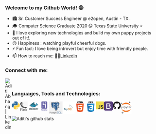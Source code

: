 ### Welcome to my Github World! 😁

<!--
**aditiabhang/aditiabhang** is a ✨ _special_ ✨ repository because its `README.md` (this file) appears on your GitHub profile.-->

- 🏙️ Sr. Customer Success Engineer @ e2open, Austin - TX.
- 🎓 Computer Science Graduate 2020 @ Texas State University ⭐
- 🔗 I love exploring new technologies and build my own puppy projects out of it!. 
- 🙃 Happiness : watching playful cheerful dogs.
- ⚡ Fun fact: I love being introvert but enjoy time with friendly people.
- 📫 How to reach me: 👩‍💼[Linkedin](https://www.linkedin.com/in/aditi-abhang/)

### Connect with me:

[<img align="left" alt="Aditi Abhang | LinkedIn" width="22px" src="https://cdn.jsdelivr.net/npm/simple-icons@v3/icons/linkedin.svg" />](https://www.linkedin.com/in/aditi-abhang/)

<br />

### Languages, Tools and Technologies:

<img align="left" alt="Python" width="26px" src="https://raw.githubusercontent.com/aditiabhang/aditiabhang/master/logos/python-logo.png" />
<img align="left" alt="Flask" width="26px" src="https://raw.githubusercontent.com/aditiabhang/aditiabhang/master/logos/flask-logo.png" />
<img align="left" alt="Docker" width="40px" src="https://raw.githubusercontent.com/aditiabhang/aditiabhang/master/logos/docker-logo.png" />
<img align="left" alt="Heroku" width="30px" src="https://raw.githubusercontent.com/aditiabhang/aditiabhang/master/logos/heroku-logo.png" />
<img align="left" alt="Postgresql" width="45px" src="https://raw.githubusercontent.com/aditiabhang/aditiabhang/master/logos/postgresql-logo.png" />
<img align="left" alt="MySQL" width="40px" src="https://raw.githubusercontent.com/github/explore/80688e429a7d4ef2fca1e82350fe8e3517d3494d/topics/mysql/mysql.png" />
<img align="left" alt="HTML5" width="35px" src="https://raw.githubusercontent.com/github/explore/80688e429a7d4ef2fca1e82350fe8e3517d3494d/topics/html/html.png" />
<img align="left" alt="CSS3" width="35px" src="https://raw.githubusercontent.com/github/explore/80688e429a7d4ef2fca1e82350fe8e3517d3494d/topics/css/css.png" />
<img align="left" alt="JavaScript" width="26px" src="https://raw.githubusercontent.com/github/explore/80688e429a7d4ef2fca1e82350fe8e3517d3494d/topics/javascript/javascript.png" />

<img align="left" alt="Bootstrap" width="30px" src="https://raw.githubusercontent.com/aditiabhang/aditiabhang/master/logos/bootstrap-logo.png" />

<img align="left" alt="GitHub" width="26px" src="https://raw.githubusercontent.com/github/explore/78df643247d429f6cc873026c0622819ad797942/topics/github/github.png" />

<img align="left" alt="JupyterNB" width="35px" src="https://raw.githubusercontent.com/aditiabhang/aditiabhang/master/logos/jupyter-nb-logo.png" />

<!--- <img align="left" alt="Pandas" width="60px" src="https://raw.githubusercontent.com/aditiabhang/aditiabhang/master/logos/pandas-logo.png" />
// <img align="left" alt="Numpy" width="60px" src="https://raw.githubusercontent.com/aditiabhang/aditiabhang/master/logos/numpy-logo.png" />
// <img align="left" alt="Matplotlib" width="60px" src="https://raw.githubusercontent.com/aditiabhang/aditiabhang/master/logos/matplotlib-logo.png" />
// <img align="left" alt="plotly" width="40px" src="https://raw.githubusercontent.com/aditiabhang/aditiabhang/master/logos/plotly-logo.png" /> -->

<br />
<br />


![Aditi's github stats](https://github-readme-stats.vercel.app/api?username=aditiabhang&show_icons=true&theme=radical&hide=contribs,prs)
